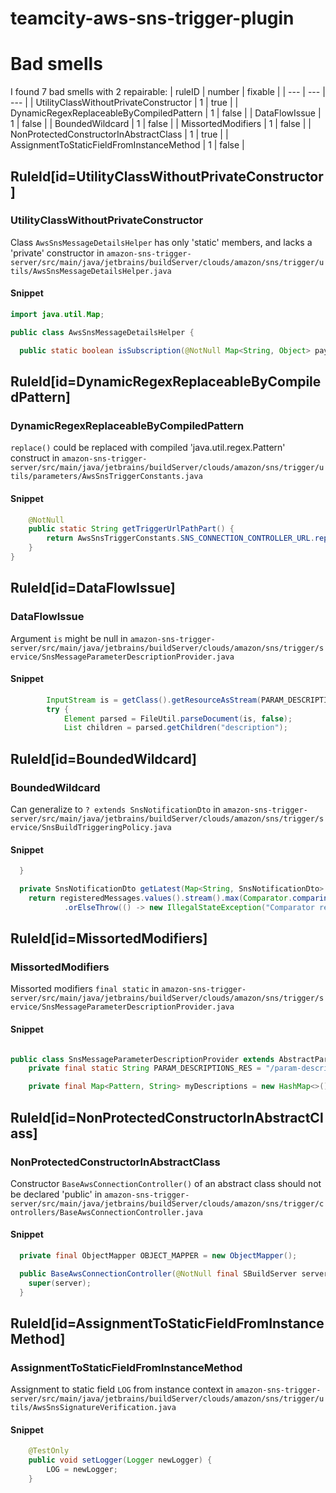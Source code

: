 # teamcity-aws-sns-trigger-plugin 
 
# Bad smells
I found 7 bad smells with 2 repairable:
| ruleID | number | fixable |
| --- | --- | --- |
| UtilityClassWithoutPrivateConstructor | 1 | true |
| DynamicRegexReplaceableByCompiledPattern | 1 | false |
| DataFlowIssue | 1 | false |
| BoundedWildcard | 1 | false |
| MissortedModifiers | 1 | false |
| NonProtectedConstructorInAbstractClass | 1 | true |
| AssignmentToStaticFieldFromInstanceMethod | 1 | false |
## RuleId[id=UtilityClassWithoutPrivateConstructor]
### UtilityClassWithoutPrivateConstructor
Class `AwsSnsMessageDetailsHelper` has only 'static' members, and lacks a 'private' constructor
in `amazon-sns-trigger-server/src/main/java/jetbrains/buildServer/clouds/amazon/sns/trigger/utils/AwsSnsMessageDetailsHelper.java`
#### Snippet
```java
import java.util.Map;

public class AwsSnsMessageDetailsHelper {

  public static boolean isSubscription(@NotNull Map<String, Object> payload) {
```

## RuleId[id=DynamicRegexReplaceableByCompiledPattern]
### DynamicRegexReplaceableByCompiledPattern
`replace()` could be replaced with compiled 'java.util.regex.Pattern' construct
in `amazon-sns-trigger-server/src/main/java/jetbrains/buildServer/clouds/amazon/sns/trigger/utils/parameters/AwsSnsTriggerConstants.java`
#### Snippet
```java
    @NotNull
    public static String getTriggerUrlPathPart() {
        return AwsSnsTriggerConstants.SNS_CONNECTION_CONTROLLER_URL.replace("/**", "");
    }
}
```

## RuleId[id=DataFlowIssue]
### DataFlowIssue
Argument `is` might be null
in `amazon-sns-trigger-server/src/main/java/jetbrains/buildServer/clouds/amazon/sns/trigger/service/SnsMessageParameterDescriptionProvider.java`
#### Snippet
```java
        InputStream is = getClass().getResourceAsStream(PARAM_DESCRIPTIONS_RES);
        try {
            Element parsed = FileUtil.parseDocument(is, false);
            List children = parsed.getChildren("description");

```

## RuleId[id=BoundedWildcard]
### BoundedWildcard
Can generalize to `? extends SnsNotificationDto`
in `amazon-sns-trigger-server/src/main/java/jetbrains/buildServer/clouds/amazon/sns/trigger/service/SnsBuildTriggeringPolicy.java`
#### Snippet
```java
  }

  private SnsNotificationDto getLatest(Map<String, SnsNotificationDto> registeredMessages) {
    return registeredMessages.values().stream().max(Comparator.comparing(SnsNotificationDto::getTimestamp))
            .orElseThrow(() -> new IllegalStateException("Comparator returned null for list of messages. This should never happen"));
```

## RuleId[id=MissortedModifiers]
### MissortedModifiers
Missorted modifiers `final static`
in `amazon-sns-trigger-server/src/main/java/jetbrains/buildServer/clouds/amazon/sns/trigger/service/SnsMessageParameterDescriptionProvider.java`
#### Snippet
```java

public class SnsMessageParameterDescriptionProvider extends AbstractParameterDescriptionProvider {
    private final static String PARAM_DESCRIPTIONS_RES = "/param-descriptions.xml";

    private final Map<Pattern, String> myDescriptions = new HashMap<>();
```

## RuleId[id=NonProtectedConstructorInAbstractClass]
### NonProtectedConstructorInAbstractClass
Constructor `BaseAwsConnectionController()` of an abstract class should not be declared 'public'
in `amazon-sns-trigger-server/src/main/java/jetbrains/buildServer/clouds/amazon/sns/trigger/controllers/BaseAwsConnectionController.java`
#### Snippet
```java
  private final ObjectMapper OBJECT_MAPPER = new ObjectMapper();

  public BaseAwsConnectionController(@NotNull final SBuildServer server) {
    super(server);
  }
```

## RuleId[id=AssignmentToStaticFieldFromInstanceMethod]
### AssignmentToStaticFieldFromInstanceMethod
Assignment to static field `LOG` from instance context
in `amazon-sns-trigger-server/src/main/java/jetbrains/buildServer/clouds/amazon/sns/trigger/utils/AwsSnsSignatureVerification.java`
#### Snippet
```java
    @TestOnly
    public void setLogger(Logger newLogger) {
        LOG = newLogger;
    }

```

